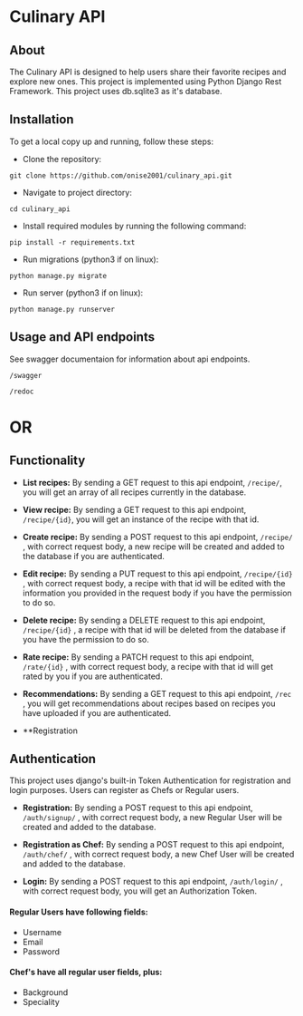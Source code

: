 # Culinary API


## About

The Culinary API is designed to help users share their favorite recipes and explore new ones. This project is implemented using Python Django Rest Framework. This project uses db.sqlite3 as it's database.


## Installation
To get a local copy up and running, follow these steps:

- Clone the repository:
```
git clone https://github.com/onise2001/culinary_api.git
```
- Navigate to project directory:
```
cd culinary_api
```
- Install required modules by running the following command:
```
pip install -r requirements.txt
```

- Run migrations (python3 if on linux):
```
python manage.py migrate
```
- Run server (python3 if on linux):
```
python manage.py runserver
```

## Usage and API endpoints
See swagger documentaion for information about api endpoints.
```
/swagger
```
```
/redoc
```

# OR

## Functionality
- **List recipes:** By sending a GET request to this api endpoint, ```/recipe/```, you will get an array of all recipes currently in the database.

- **View recipe:** By sending a GET request to this api endpoint, ```/recipe/{id}```, you will get an instance of the recipe with that id.

- **Create recipe:** By sending a POST request to this api endpoint, ```/recipe/``` , with correct request body, a new recipe will be created and added to the database if you are authenticated.

- **Edit recipe:** By sending a PUT request to this api endpoint, ```/recipe/{id}``` , with correct request body, a recipe with that id will be edited with the information you provided in the request body if you have the permission to do so.

- **Delete recipe:** By sending a DELETE request to this api endpoint, ```/recipe/{id}``` ,  a recipe with that id will be deleted from the database if you have the permission to do so.

- **Rate recipe:** By sending a PATCH request to this api endpoint, ```/rate/{id}``` , with correct request body, a recipe with that id will get rated by you if you are authenticated.

- **Recommendations:** By sending a GET request to this api endpoint, ```/rec``` , you will get recommendations about recipes based on recipes you have uploaded if you are authenticated.

- **Registration



## Authentication
This project uses django's built-in Token Authentication for registration and login purposes. Users can register as Chefs or Regular users.

- **Registration:** By sending a POST request to this api endpoint, ```/auth/signup/``` , with correct request body, a new Regular User will be created and added to the database.

- **Registration as Chef:** By sending a POST request to this api endpoint, ```/auth/chef/``` , with correct request body, a new Chef User will be created and added to the database.

- **Login:** By sending a POST request to this api endpoint, ```/auth/login/``` , with correct request body, you will get an Authorization Token.

#### Regular Users have following fields:
- Username
- Email
- Password

#### Chef's have all regular user fields, plus:
- Background
- Speciality





